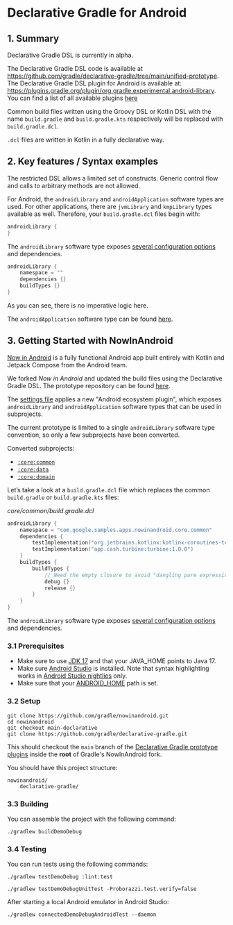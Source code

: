 
# Declarative Gradle for Android

## 1. Summary

Declarative Gradle DSL is currently in alpha.

The Declarative Gradle DSL code is available at https://github.com/gradle/declarative-gradle/tree/main/unified-prototype.
The Declarative Gradle DSL plugin for Android is available at: 
https://plugins.gradle.org/plugin/org.gradle.experimental.android-library.
You can find a list of all available plugins [here](https://plugins.gradle.org/search?term=declarative-gradle)

Common build files written using the Groovy DSL or Kotlin DSL with the name `build.gradle` and `build.gradle.kts` respectively will be replaced with `build.gradle.dcl`.

`.dcl` files are written in Kotlin in a fully declarative way. 

## 2. Key features / Syntax examples

The restricted DSL allows a limited set of constructs. Generic control flow and calls to arbitrary methods are not allowed.

For Android, the `androidLibrary` and `androidApplication` software types are used. For other applications, there are `jvmLibrary` and `kmpLibrary` types available as well. Therefore, your `build.gradle.dcl` files begin with:

```kotlin
androidLibrary {
}
```

The `androidLibrary` software type exposes [several configuration options](https://github.com/gradle/declarative-gradle/blob/main/unified-prototype/unified-plugin/plugin-android/src/main/java/org/gradle/api/experimental/android/library/AndroidLibrary.java) and dependencies. 

```kotlin
androidLibrary {
    namespace = ""
    dependencies {}
    buildTypes {}
}
```

As you can see, there is no imperative logic here.

The `androidApplication` software type can be found [here](https://github.com/gradle/declarative-gradle/blob/main/unified-prototype/unified-plugin/plugin-jvm/src/main/java/org/gradle/api/experimental/java/JavaApplication.java).

## 3. Getting Started with NowInAndroid

[Now in Android](https://github.com/android/nowinandroid) is a fully functional Android app built entirely with Kotlin and Jetpack Compose from the Android team.

We forked _Now in Android_ and updated the build files using the Declarative Gradle DSL. The prototype repository can be found [here](https://github.com/gradle/nowinandroid/tree/main-declarative).

The [settings file](settings.gradle.dcl) applies a new "Android ecosystem plugin", which exposes `androidLibrary` and `androidApplication` software types that can be used in subprojects. 

The current prototype is limited to a single `androidLibrary` software type convention, so only a few subprojects have been converted.

Converted subprojects:
- [`:core:common`](core/common/build.gradle.dcl)
- [`:core:data`](core/data/build.gradle.dcl)
- [`:core:domain`](core/domain/build.gradle.dcl)

Let’s take a look at a `build.gradle.dcl` file which replaces the common `build.gradle` or `build.gradle.kts` files:

_core/common/build.gradle.dcl_

```kotlin
androidLibrary {
    namespace = "com.google.samples.apps.nowinandroid.core.common"
    dependencies {
        testImplementation("org.jetbrains.kotlinx:kotlinx-coroutines-test:1.7.3")
        testImplementation("app.cash.turbine:turbine:1.0.0")
    }
    buildTypes {
        buildTypes {
            // Need the empty closure to avoid "dangling pure expression" error
            debug {}
            release {}
        }
    }
}
```

The `androidLibrary` software type exposes [several configuration options](https://github.com/gradle/declarative-gradle/blob/main/unified-prototype/unified-plugin/plugin-android/src/main/java/org/gradle/api/experimental/android/library/AndroidLibrary.java) and dependencies. 

### 3.1 Prerequisites

- Make sure to use [JDK 17](https://www.oracle.com/fr/java/technologies/downloads/#java17) and that your JAVA_HOME points to Java 17.
- Make sure [Android Studio](https://developer.android.com/studio) is installed. Note that syntax highlighting works in [Android Studio nightlies](https://developer.android.com/studio/nightly) only. 
- Make sure that your [ANDROID_HOME](https://developer.android.com/tools/variables#android_home) path is set.

### 3.2 Setup

```shell
git clone https://github.com/gradle/nowinandroid.git
cd nowinandroid
git checkout main-declarative
git clone https://github.com/gradle/declarative-gradle.git
```

This should checkout the `main` branch of the [Declarative Gradle prototype plugins](https://github.com/gradle/declarative-gradle) inside the **root** of Gradle's NowInAndroid fork. 

You should have this project structure:
```
nowinandroid/
    declarative-gradle/
```

### 3.3 Building

You can assemble the project with the following command:

```shell
./gradlew buildDemoDebug
```

### 3.4 Testing

You can run tests using the following commands:

```shell
./gradlew testDemoDebug :lint:test
```

```shell
./gradlew testDemoDebugUnitTest -Proborazzi.test.verify=false
```

After starting a local Android emulator in Android Studio:
```shell
./gradlew connectedDemoDebugAndroidTest --daemon
````
